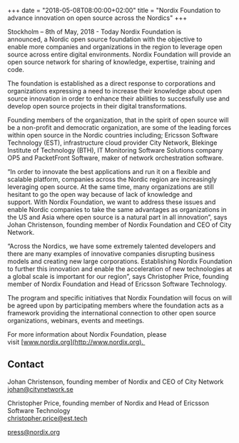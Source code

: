 +++
date = "2018-05-08T08:00:00+02:00"
title = "Nordix Foundation to advance innovation on open source across the Nordics"
+++

Stockholm – 8th of May, 2018 - Today Nordix Foundation is announced, a Nordic open source foundation with the objective to enable more companies and organizations in the region to leverage open source across entire digital environments. Nordix Foundation will provide an open source network for sharing of knowledge, expertise, training and code. 

The foundation is established as a direct response to corporations and organizations expressing a need to increase their knowledge about open source innovation in order to enhance their abilities to successfully use and develop open source projects in their digital transformations.

Founding members of the organization, that in the spirit of open source will be a non-profit and democratic organization, are some of the leading forces within open source in the Nordic countries including; Ericsson Software Technology (EST), infrastructure cloud provider City Network, Blekinge Institute of Technology (BTH), IT Monitoring Software Solutions company OP5 and PacketFront Software, maker of network orchestration software.

“In order to innovate the best applications and run it on a flexible and scalable platform, companies across the Nordic region are increasingly leveraging open source. At the same time, many organizations are still hesitant to go the open way because of lack of knowledge and support. With Nordix Foundation, we want to address these issues and enable Nordic companies to take the same advantages as organizations in the US and Asia where open source is a natural part in all innovation”, says Johan Christenson, founding member of Nordix Foundation and CEO of City Network.

“Across the Nordics, we have some extremely talented developers and there are many examples of innovative companies disrupting business models and creating new large corporations. Establishing Nordix Foundation to further this innovation and enable the acceleration of new technologies at a global scale is important for our region”, says Christopher Price, founding member of Nordix Foundation and Head of Ericsson Software Technology.

The program and specific initiatives that Nordix Foundation will focus on will be agreed upon by participating members where the foundation acts as a framework providing the international connection to other open source organizations, webinars, events and meetings.

For more information about Nordix Foundation, please visit [www.nordix.org](http://www.nordix.org). 

## Contact

Johan Christenson, founding member of Nordix and CEO of City Network  
[johan@citynetwork.se](mailto:johan@citynetwork.se)

Christopher Price, founding member of Nordix and Head of Ericsson Software Technology  
[christopher.price@est.tech](mailto:christopher.price@est.tech)

[press@nordix.org](mailto:press@nordix.org)


